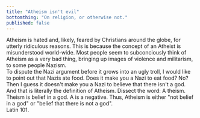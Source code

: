```yaml
---
title: "Atheism isn't evil"
bottomthing: "On religion, or otherwise not."
published: false
---
```

Atheism is hated and, likely, feared by Christians around the globe, for utterly ridiculous reasons. This is because the concept of an Atheist is misunderstood world-wide. Most people seem to subconciously think of Atheism as a very bad thing, bringing up images of violence and militarism, to some people Nazism.  
To dispute the Nazi argument before it grows into an ugly troll, I would like to point out that Nazis ate food. Does it make you a Nazi to eat food? No? Then I guess it doesn't make you a Nazi to believe that there isn't a god.  
And that is literally the definition of Atheism. Dissect the word: A theism. Theism is belief in a god. A is a negative. Thus, Atheism is either "not belief in a god" or "belief that there is not a god".  
Latin 101.  



